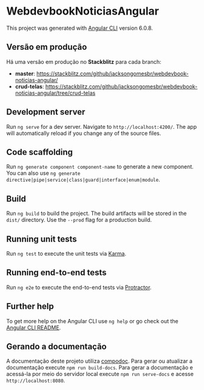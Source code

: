 # WebdevbookNoticiasAngular

This project was generated with [Angular CLI](https://github.com/angular/angular-cli) version 6.0.8.

## Versão em produção

Há uma versão em produção no **Stackblitz** para cada branch:

* **master**: https://stackblitz.com/github/jacksongomesbr/webdevbook-noticias-angular/
* **crud-telas**: https://stackblitz.com/github/jacksongomesbr/webdevbook-noticias-angular/tree/crud-telas

## Development server

Run `ng serve` for a dev server. Navigate to `http://localhost:4200/`. The app will automatically reload if you change any of the source files.

## Code scaffolding

Run `ng generate component component-name` to generate a new component. You can also use `ng generate directive|pipe|service|class|guard|interface|enum|module`.

## Build

Run `ng build` to build the project. The build artifacts will be stored in the `dist/` directory. Use the `--prod` flag for a production build.

## Running unit tests

Run `ng test` to execute the unit tests via [Karma](https://karma-runner.github.io).

## Running end-to-end tests

Run `ng e2e` to execute the end-to-end tests via [Protractor](http://www.protractortest.org/).

## Further help

To get more help on the Angular CLI use `ng help` or go check out the [Angular CLI README](https://github.com/angular/angular-cli/blob/master/README.md).

## Gerando a documentação

A documentação deste projeto utiliza [compodoc](https://compodoc.app/). Para gerar ou atualizar a documentação execute `npm run build-docs`. Para gerar a documentação e acessá-la por meio do servidor local execute `npm run serve-docs` e acesse `http://localhost:8080`.
